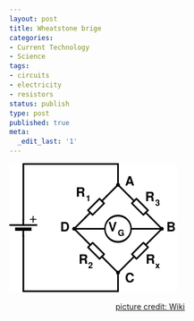 ```yaml
---
layout: post
title: Wheatstone brige
categories:
- Current Technology
- Science
tags:
- circuits
- electricity
- resistors
status: publish
type: post
published: true
meta:
  _edit_last: '1'
---
```

<img class="aligncenter size-full wp-image-1368" title="wheatstonebridge1" src="/img/wheatstonebridge1.png" alt="wheatstonebridge1" width="300" height="231" />
<p style="text-align: center;"><a href="http://en.wikipedia.org/wiki/Wheatstone_bridge">picture credit: Wiki</a></p>
